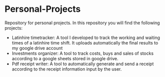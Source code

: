 # Personal-Projects
Repository for personal projects. In this repository you will find the following projects: 
- Latinhire timetracker: A tool I developed to track the working and waiting times of a latinhire time shift. It uploads automatically the final results to my google drive account 
- Investments organizer: A tool to track costs, buys and sales of stocks according to a google sheets stored in google drive. 
- Pdf receipt writer: A tool to automatically generate and send a receipt according to the receipt information input by the user. 
